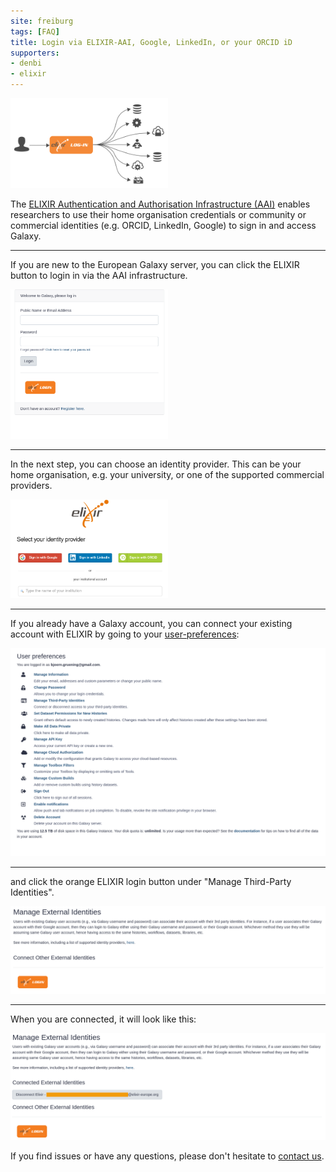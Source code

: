 ```yaml
---
site: freiburg
tags: [FAQ]
title: Login via ELIXIR-AAI, Google, LinkedIn, or your ORCID iD
supporters:
- denbi
- elixir
---
```



<img src="/assets/media/elixir/aai_logo.png" width="50%" alt="ELIXIR AAI logo" />

The [ELIXIR Authentication and Authorisation Infrastructure (AAI)](https://elixir-europe.org/services/compute/aai)
enables researchers to use their home organisation credentials or community or commercial identities (e.g. ORCID, LinkedIn, Google)
to sign in and access Galaxy.

<hr/>

If you are new to the European Galaxy server, you can click the ELIXIR button to login in via the AAI infrastructure.

<img src="/assets/media/elixir/login_screen.png" width="50%" alt="Galaxy login screen with ELIXIR AAI button" style="align: center;"/>

<hr/>

In the next step, you can choose an identity provider. This can be your home organisation, e.g. your university, or one of the
supported commercial providers.

<img src="/assets/media/elixir/identity_provider.png" width="50%" alt="Galaxy login screen with ELIXIR AAI button" />

<hr/>

If you already have a Galaxy account, you can connect your existing account with ELIXIR by going to your [user-preferences](https://usegalaxy.eu/user):

![User preferences](/assets/media/elixir/user-preferences.png)

<hr/>

and click the orange ELIXIR login button under "Manage Third-Party Identities".

![User preferences without ELIXIR AAI enabled](/assets/media/elixir/not_logged_in.png)

<hr/>

When you are connected, it will look like this:

![Enabled Galaxy account with ELIXIR AAI](/assets/media/elixir/loged_in_with_elixir.png)


If you find issues or have any questions, please don't hesitate to [contact us](mailto:galaxy@informatik.uni-freiburg.de).
